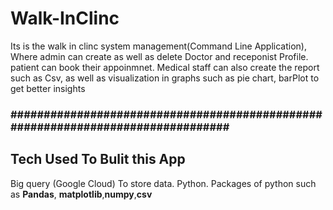 # Walk-InClinc
Its is the walk in clinc system management(Command Line Application),
Where admin can create as well as delete Doctor and receponist Profile.
patient can book their appoinmnet. Medical staff can also create the report such as Csv, 
as well as visualization in graphs such as pie chart, barPlot to get better insights
<h3>################################################################################</h3>
<h2>Tech Used To Bulit this App</h2>
Big query (Google Cloud) To store data.
Python.
Packages of python such as <b>Pandas</b>, <b>matplotlib</b>,<b>numpy</b>,<b>csv</b>
